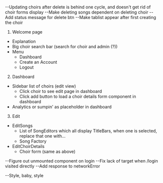 --Updating choirs after delete is behind one cycle, and doesn't get rid of choir forms display
--Make deleting songs dependent on deleting choir
--Add status message for delete btn
--Make tablist appear after first creating the choir

1. Welcome page

* Explanation
* Big choir search bar (search for choir and admin (?))
* Menu
  - Dashboard
  - Create an Account
  - Logout

2. Dashboard


* Sidebar list of choirs (edit view)
  - Click choir to see edit page in dashboard
  - Click add button to load a choir details form component in dashboard
* Analytics or sumpin' as placeholder in dashboard

3. Edit 

* EditSongs
  - List of SongEditors which all display TitleBars, when one is selected, replace that one with...
  - Song Factory
* EditChoirDetails
  - Choir form (same as above)


--Figure out unmounted component on login
--Fix lack of target when /login visited directly
--Add response to networkError



--Style, baby, style